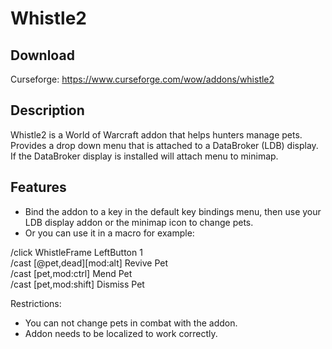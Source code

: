 # Whistle2

## Download
Curseforge: https://www.curseforge.com/wow/addons/whistle2

## Description
Whistle2 is a World of Warcraft addon that helps hunters manage pets.  
Provides a drop down menu that is attached to a DataBroker (LDB) display.  
If the DataBroker display is installed will attach menu to minimap.  

## Features
- Bind the addon to a key in the default key bindings menu, then use your LDB display addon or the minimap icon to change pets.
- Or you can use it in a macro for example:

/click WhistleFrame LeftButton 1  
/cast [@pet,dead][mod:alt] Revive Pet  
/cast [pet,mod:ctrl] Mend Pet  
/cast [pet,mod:shift] Dismiss Pet  

Restrictions:
- You can not change pets in combat with the addon.
- Addon needs to be localized to work correctly.
